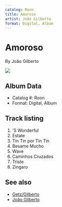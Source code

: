 ```yaml
---
catalog: Roon
title: Amoroso
artist: João Gilberto
format: Digital, Album
---
```


# Amoroso

By João Gilberto

![](../../assets/albumcovers/João_Gilberto-Amoroso.png)

## Album Data

- Catalog #: Roon
- Format: Digital, Album


## Track listing


1. 'S Wonderful
2. Estate
3. Tin Tin por Tin Tin
4. Besame Mucho
5. Wave
6. Caminhos Cruzados
7. Triste
8. Zingaro


## See also

- [Getz/Gilberto](Getz-Gilberto.md)
- [João Gilberto](João_Gilberto.md)
